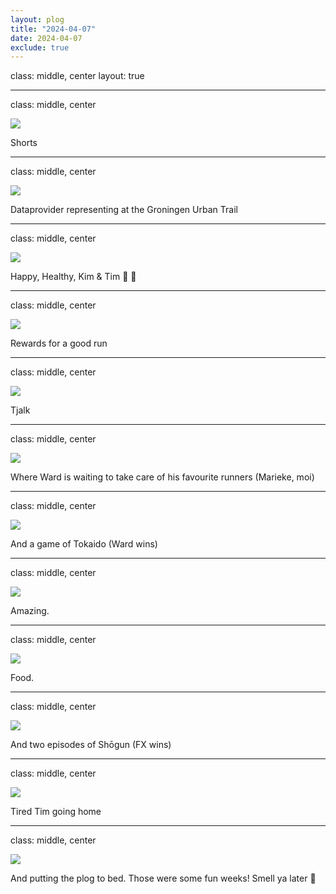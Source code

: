 ```yaml
---
layout: plog
title: "2024-04-07"
date: 2024-04-07
exclude: true
---
```


class: middle, center
layout: true

---

class: middle, center

<img class="plog-picture" src="{{ site.baseurl }}/img/plog/2024-04-07/01.jpg" />

Shorts

---

class: middle, center

<img class="plog-picture" src="{{ site.baseurl }}/img/plog/2024-04-07/02.jpg" />

Dataprovider representing at the Groningen Urban Trail

---

class: middle, center

<img class="plog-picture" src="{{ site.baseurl }}/img/plog/2024-04-07/03.jpeg" />

Happy, Healthy, Kim & Tim 🥇 🥇

---

class: middle, center

<img class="plog-picture" src="{{ site.baseurl }}/img/plog/2024-04-07/04.jpg" />

Rewards for a good run

---

class: middle, center

<img class="plog-picture" src="{{ site.baseurl }}/img/plog/2024-04-07/05.jpg" />

Tjalk

---

class: middle, center

<img class="plog-picture" src="{{ site.baseurl }}/img/plog/2024-04-07/06.jpg" />

Where Ward is waiting to take care of his favourite runners (Marieke, moi)

---

class: middle, center

<img class="plog-picture" src="{{ site.baseurl }}/img/plog/2024-04-07/07.jpg" />

And a game of Tokaido (Ward wins)

---

class: middle, center

<img class="plog-picture" src="{{ site.baseurl }}/img/plog/2024-04-07/08.jpg" />

Amazing.

---

class: middle, center

<img class="plog-picture" src="{{ site.baseurl }}/img/plog/2024-04-07/09.jpg" />

Food.

---

class: middle, center

<img class="plog-picture" src="{{ site.baseurl }}/img/plog/2024-04-07/10.jpg" />

And two episodes of Shōgun (FX wins)

---

class: middle, center

<img class="plog-picture" src="{{ site.baseurl }}/img/plog/2024-04-07/11.jpg" />

Tired Tim going home

---

class: middle, center

<img class="plog-picture" src="{{ site.baseurl }}/img/plog/2024-04-07/12.jpg" />

And putting the plog to bed. Those were some fun weeks! Smell ya later 🦨

